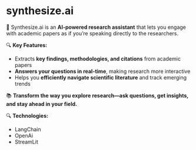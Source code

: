 # synthesize.ai

🚀 Synthesize.ai is an **AI-powered research assistant** that lets you engage with academic papers as if you’re speaking directly to the researchers.

🔍 **Key Features:**

- Extracts **key findings, methodologies, and citations** from academic papers
- **Answers your questions in real-time**, making research more interactive
- Helps you **efficiently navigate scientific literature** and track emerging trends

📚 **Transform the way you explore research—ask questions, get insights, and stay ahead in your field.**

🔍 **Technologies:**

- LangChain
- OpenAi
- StreamLit
